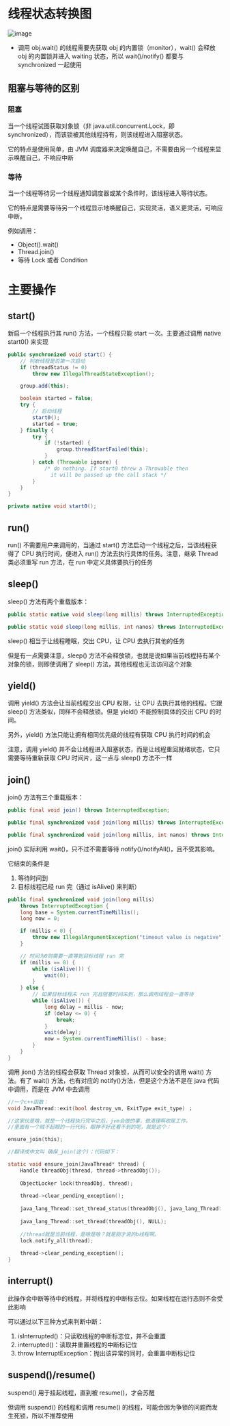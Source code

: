 # 线程状态转换图
![image](http://images2015.cnblogs.com/blog/721070/201704/721070-20170421155802696-1378852793.png)

* 调用 obj.wait() 的线程需要先获取 obj 的内置锁（monitor），wait() 会释放 obj 的内置锁并进入 waiting 状态，所以 wait()/notify() 都要与 synchronized 一起使用

## 阻塞与等待的区别
### 阻塞
当一个线程试图获取对象锁（非 java.util.concurrent.Lock，即 synchronized），而该锁被其他线程持有，则该线程进入阻塞状态。

它的特点是使用简单，由 JVM 调度器来决定唤醒自己，不需要由另一个线程来显示唤醒自己，不响应中断

### 等待
当一个线程等待另一个线程通知调度器或某个条件时，该线程进入等待状态。

它的特点是需要等待另一个线程显示地唤醒自己，实现灵活，语义更灵活，可响应中断。

例如调用：

* Object().wait()
* Thread.join()
* 等待 Lock 或者 Condition

# 主要操作
## start()
新启一个线程执行其 run() 方法，一个线程只能 start 一次。主要通过调用 native start0() 来实现

```java
public synchronized void start() {
    // 判断线程是否第一次启动
    if (threadStatus != 0)
        throw new IllegalThreadStateException();

    group.add(this);

    boolean started = false;
    try {
        // 启动线程
        start0();
        started = true;
    } finally {
        try {
            if (!started) {
                group.threadStartFailed(this);
            }
        } catch (Throwable ignore) {
            /* do nothing. If start0 threw a Throwable then
              it will be passed up the call stack */
        }
    }
}

private native void start0();
```

## run()
run() 不需要用户来调用的，当通过 start() 方法启动一个线程之后，当该线程获得了 CPU 执行时间，便进入 run() 方法去执行具体的任务。注意，继承 Thread 类必须重写 run 方法，在 run 中定义具体要执行的任务

## sleep()
sleep() 方法有两个重载版本：

```java
public static native void sleep(long millis) throws InterruptedException;

public static void sleep(long millis, int nanos) throws InterruptedException;
```

sleep() 相当于让线程睡眠，交出 CPU，让 CPU 去执行其他的任务

但是有一点需要注意，sleep() 方法不会释放锁，也就是说如果当前线程持有某个对象的锁，则即使调用了 sleep() 方法，其他线程也无法访问这个对象

## yield()
调用 yield() 方法会让当前线程交出 CPU 权限，让 CPU 去执行其他的线程。它跟 sleep() 方法类似，同样不会释放锁。但是 yield() 不能控制具体的交出 CPU 的时间。

另外，yield() 方法只能让拥有相同优先级的线程有获取 CPU 执行时间的机会

注意，调用 yield() 并不会让线程进入阻塞状态，而是让线程重回就绪状态，它只需要等待重新获取 CPU  时间片，这一点与 sleep() 方法不一样

## join()
join() 方法有三个重载版本：

```java
public final void join() throws InterruptedException;

public final synchronized void join(long millis) throws InterruptedException;

public final synchronized void join(long millis, int nanos) throws InterruptedException
```

join() 实际利用 wait()，只不过不需要等待 notify()/notifyAll()，且不受其影响。

它结束的条件是

1. 等待时间到
2. 目标线程已经 run 完（通过 isAlive() 来判断）

```java
public final synchronized void join(long millis)
    throws InterruptedException {
    long base = System.currentTimeMillis();
    long now = 0;

    if (millis < 0) {   
        throw new IllegalArgumentException("timeout value is negative");
    }

    // 时间为0则需要一直等到目标线程 run 完
    if (millis == 0) {
        while (isAlive()) {
            wait(0);
        }
    } else {
        // 如果目标线程未 run 完且阻塞时间未到，那么调用线程会一直等待
        while (isAlive()) {
            long delay = millis - now;
            if (delay <= 0) {
                break;
            }
            wait(delay);
            now = System.currentTimeMillis() - base;
        }
    }
}
```

调用 jion() 方法的线程会获取 Thread 对象锁，从而可以安全的调用 wait() 方法。有了 wait() 方法，也有对应的 notify()方法，但是这个方法不是在 java 代码中调用，而是在 JVM 中去调用

```c
//一个c++函数：
void JavaThread::exit(bool destroy_vm, ExitType exit_type) ；

//这家伙是啥，就是一个线程执行完毕之后，jvm会做的事，做清理啊收尾工作，
//里面有一个贼不起眼的一行代码，眼神不好还看不到的呢，就是这个：

ensure_join(this);

//翻译成中文叫 确保_join(这个)；代码如下：

static void ensure_join(JavaThread* thread) {
    Handle threadObj(thread, thread->threadObj());
    
    ObjectLocker lock(threadObj, thread);
    
    thread->clear_pending_exception();
    
    java_lang_Thread::set_thread_status(threadObj(), java_lang_Thread::TERMINATED);
    
    java_lang_Thread::set_thread(threadObj(), NULL);
    
    //thread就是当前线程，是啥是啥？就是刚才说的b线程啊。
    lock.notify_all(thread);
    
    thread->clear_pending_exception();
}
```

## interrupt()
此操作会中断等待中的线程，并将线程的中断标志位。如果线程在运行态则不会受此影响

可以通过以下三种方式来判断中断：

1. isInterrupted()：只读取线程的中断标志位，并不会重置
2. interrupted()：读取并重置线程的中断标记位
3. throw InterruptException：抛出该异常的同时，会重置中断标记位

## suspend()/resume()
suspend() 用于挂起线程，直到被 resume()，才会苏醒

但调用 suspend() 的线程和调用 resume() 的线程，可能会因为争锁的问题而发生死锁，所以不推荐使用
